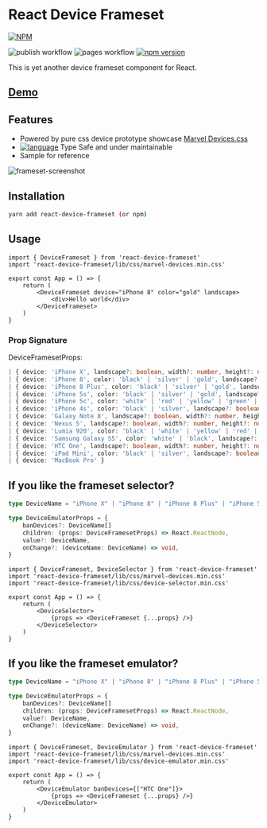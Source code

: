 # React Device Frameset

[![NPM](https://nodei.co/npm/react-device-frameset.png?downloads=true&downloadRank=true&stars=true)](https://nodei.co/npm/react-device-frameset/)

![publish workflow](https://github.com/zheeeng/react-device-frameset/actions/workflows/publish.yml/badge.svg)
![pages workflow](https://github.com/zheeeng/react-device-frameset/actions/workflows/pages.yml/badge.svg)
[![npm version](https://img.shields.io/npm/v/react-device-frameset.svg)](https://www.npmjs.com/package/react-device-frameset)

This is yet another device frameset component for React.

## [Demo](https://react-device-frameset.zheeeng.me)

## Features

* Powered by pure css device prototype showcase [Marvel Devices.css](http://marvelapp.github.io/devices.css/)
* [![language](https://img.shields.io/badge/%3C%2F%3E-TypeScript-blue.svg)](http://typescriptlang.org/) Type Safe and under maintainable
* Sample for reference

![frameset-screenshot](https://user-images.githubusercontent.com/1303154/120062053-a58a6200-c092-11eb-9fec-fa0dd3609645.png)

## Installation

```bash
yarn add react-device-frameset (or npm)
```

## Usage

```tsx
import { DeviceFrameset } from 'react-device-frameset'
import 'react-device-frameset/lib/css/marvel-devices.min.css'

export const App = () => {
    return (
        <DeviceFrameset device="iPhone 8" color="gold" landscape>
            <div>Hello world</div>
        </DeviceFrameset>
    )
}
```

### Prop Signature

DeviceFramesetProps:

```ts (signature)
| { device: 'iPhone X', landscape?: boolean, width?: number, height?: number }
| { device: 'iPhone 8', color: 'black' | 'silver' | 'gold', landscape?: boolean, width?: number, height?: number }
| { device: 'iPhone 8 Plus', color: 'black' | 'silver' | 'gold', landscape?: boolean, width?: number, height?: number }
| { device: 'iPhone 5s', color: 'black' | 'silver' | 'gold', landscape?: boolean, width?: number, height?: number }
| { device: 'iPhone 5c', color: 'white' | 'red' | 'yellow' | 'green' | 'blue', landscape?: boolean, width?: number, height?: number }
| { device: 'iPhone 4s', color: 'black' | 'silver', landscape?: boolean, width?: number, height?: number }
| { device: 'Galaxy Note 8', landscape?: boolean, width?: number, height?: number }
| { device: 'Nexus 5', landscape?: boolean, width?: number, height?: number }
| { device: 'Lumia 920', color: 'black' | 'white' | 'yellow' | 'red' | 'blue', landscape?: boolean, width?: number, height?: number }
| { device: 'Samsung Galaxy S5', color: 'white' | 'black', landscape?: boolean, width?: number, height?: number }
| { device: 'HTC One', landscape?: boolean, width?: number, height?: number }
| { device: 'iPad Mini', color: 'black' | 'silver', landscape?: boolean, width?: number, height?: number }
| { device: 'MacBook Pro' }
```

## If you like the frameset selector?

```ts (signature)
type DeviceName = "iPhone X" | "iPhone 8" | "iPhone 8 Plus" | "iPhone 5s" | "iPhone 5c" | "iPhone 4s" | "Galaxy Note 8" | "Nexus 5" | "Lumia 920" | "Samsung Galaxy S5" | "HTC One" | "iPad Mini" | "MacBook Pro"

type DeviceEmulatorProps = {
    banDevices?: DeviceName[]
    children: (props: DeviceFramesetProps) => React.ReactNode,
    value?: DeviceName,
    onChange?: (deviceName: DeviceName) => void, 
}
```

```tsx
import { DeviceFrameset, DeviceSelector } from 'react-device-frameset'
import 'react-device-frameset/lib/css/marvel-devices.min.css'
import 'react-device-frameset/lib/css/device-selector.min.css'

export const App = () => {
    return (
        <DeviceSelector>
            {props => <DeviceFrameset {...props} />}
        </DeviceSelector>
    )
}
```

## If you like the frameset emulator?

```ts (signature)
type DeviceName = "iPhone X" | "iPhone 8" | "iPhone 8 Plus" | "iPhone 5s" | "iPhone 5c" | "iPhone 4s" | "Galaxy Note 8" | "Nexus 5" | "Lumia 920" | "Samsung Galaxy S5" | "HTC One" | "iPad Mini" | "MacBook Pro"

type DeviceEmulatorProps = {
    banDevices?: DeviceName[]
    children: (props: DeviceFramesetProps) => React.ReactNode,
    value?: DeviceName,
    onChange?: (deviceName: DeviceName) => void, 
}
```

```tsx
import { DeviceFrameset, DeviceEmulator } from 'react-device-frameset'
import 'react-device-frameset/lib/css/marvel-devices.min.css'
import 'react-device-frameset/lib/css/device-emulator.min.css'

export const App = () => {
    return (
        <DeviceEmulator banDevices={["HTC One"]}>
            {props => <DeviceFrameset {...props} />}
        </DeviceEmulator>
    )
}
```
